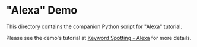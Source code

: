 # "Alexa" Demo

This directory contains the companion Python script for "Alexa" tutorial.

Please see the demo's tutorial at [Keyword Spotting - Alexa](https://siliconlabs.github.io/mltk/mltk/tutorials/keyword_spotting_alexa.html) for more details.